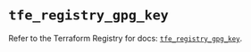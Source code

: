 # `tfe_registry_gpg_key`

Refer to the Terraform Registry for docs: [`tfe_registry_gpg_key`](https://registry.terraform.io/providers/hashicorp/tfe/0.64.0/docs/resources/registry_gpg_key).
